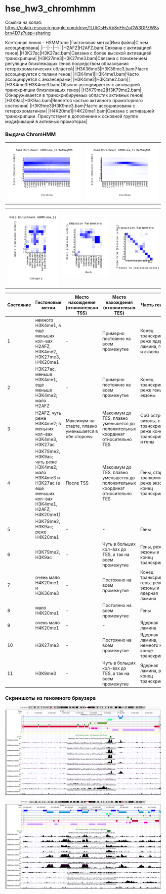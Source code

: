 # hse_hw3_chromhmm

Ссылка на колаб: https://colab.research.google.com/drive/1LtAOsHvVb8nF5jZpGW3DPZW8sbrn4D7z?usp=sharing

Клеточная линия - HSMMtube
|Гистоновая метка|Имя файла|С чем ассоциирована|
|:--|--|--:|
|H2AFZ|H2AFZ.bam|Связана с активацией генов|
|H3K27ac|H3K27ac.bam|Связана с более высокой активацией транскрипции|
|H3K27me3|H3K27me3.bam|Связана с понижением регуляции близлежащих генов посредством образования гетерохроматических областей|
|H3K36me3|H3K36me3.bam|Часто ассоциируется с телами генов|
|H3K4me1|H3K4me1.bam|Часто ассоциируется с энхансерами|
|H3K4me2|H3K4me2.bam||
|H3K4me3|H3K4me3.bam|Обычно ассоциируется с активацией транскрипции близлежащих генов|
|H3K79me2|H3K79me2.bam|Обнаруживается в транскрибируемых областях активных генов|
|H3K9ac|H3K9ac.bam|Является частью активного промоторного состояния|
|H3K9me3|H3K9me3.bam|Часто ассоциирована с гетерохроматином|
|H4K20me1|H4K20me1.bam|Связана с активацией транскрипции. Присутствует в дополнение к основной группе модификаций в активных промоторах|

### Выдача ChromHMM
|||
|:--|--:|
|![](https://github.com/kolbunovaa/hse_hw3_chromhmm/blob/main/results/HSMMtube_11_RefSeqTES_neighborhood.png)|![](https://github.com/kolbunovaa/hse_hw3_chromhmm/blob/main/results/HSMMtube_11_RefSeqTSS_neighborhood.png)|!

||||
|:--|--|--:|
|![](https://github.com/kolbunovaa/hse_hw3_chromhmm/blob/main/results/HSMMtube_11_overlap.png)|![](https://github.com/kolbunovaa/hse_hw3_chromhmm/blob/main/results/emissions_11.png)|![](https://github.com/kolbunovaa/hse_hw3_chromhmm/blob/main/results/transitions_11.png)|

|Состояние|Гистоновые метки|Место нахождения (относительно TSS)|Место нахождения (относительно TES)|Часть генома|Итог|
|:--|--|--|--|--|--:|
|1|немного H3K4me1, в еще меньших кол-вах H2AFZ, H3K4me2, H3K27me3, H4K20me1|-|Примерно постоянно на всем промежутке|Конец транскрипции, реже ядерная ламина, гены и экзоны|Enhancer|
|2|H3K27ac, меньше H3K4me1, еще меньше H3K4me2; мало H2AFZ|-|Примерно постоянно на всем промежутке|Конец транскрипции, реже гены и экзоны|Enhancer|
|3|H2AFZ, чуть реже H3K4me2; в меньних кол-вах H3K4me3, H3K27ac|Максимум на старте, плавно уменьшается в обе стороны|Максимум до TES, плавно уменьшется до положительных координат относительно TES|CpG островки, экзоны, старт транскрипции; реже конец транскрипции и гены|Promotor|
|4|H3K79me2, H3K9ac; чуть реже H3K4me2; мало H3K4me3 и H3K27ac (в еще меньших кол-вах H3K4me1, H2AFZ, H4K20me1)|После TSS|Максимум до TES, плавно уменьшется до положительных координат относительно TES|Гены, старт транкрипции; реже экзоны и конец транскрипции|Transcribed region|
|5|H3K79me2, H3K9ac; реже H4K20me1|-|-|Гены|Transcribed region|
|6|H3K79me2, H3K9ac|-|Чуть в больших кол-вах до TES, а так на всем промежутке|Гены, реже экзоны и конец транскрипции|Transcribed region|
|7|очень мало H4K20me1 и H3K36me3|-|Постоянно на всем промежутке|Конец транксрипции, гены; реже экзоны и ядерная ламина||
|8|мало H4K20me1|-|Постоянно на всем промежутке|Гены||
|9|очень мало H4K20me1|-|-|Ядерная ламина||
|10|H3K27me3|-|Постоянно на всем промежутке|Ядерная ламина, немного на конце транскрипции|Heterochromatin|
|11|H3K9me3|-|Чуть в больших кол-вах до TES, а так на всем промежутке|Ядерная ламина, реже конец транскрипции|Heterochromatin|

### Скриншоты из геномного браузера

![](https://github.com/kolbunovaa/images/blob/main/2022-03-20_23-37-31.png)

![](https://github.com/kolbunovaa/images/blob/main/2022-03-20_23-38-20.png)
